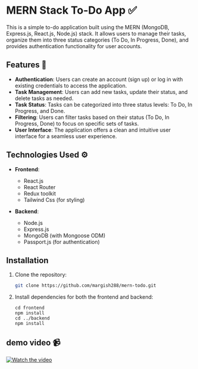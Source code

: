 # MERN Stack To-Do App ✅

This is a simple to-do application built using the MERN (MongoDB, Express.js, React.js, Node.js) stack. It allows users to manage their tasks, organize them into three status categories (To Do, In Progress, Done), and provides authentication functionality for user accounts.

## Features 🎯

- **Authentication**: Users can create an account (sign up) or log in with existing credentials to access the application.
- **Task Management**: Users can add new tasks, update their status, and delete tasks as needed.
- **Task Status**: Tasks can be categorized into three status levels: To Do, In Progress, and Done.
- **Filtering**: Users can filter tasks based on their status (To Do, In Progress, Done) to focus on specific sets of tasks.
- **User Interface**: The application offers a clean and intuitive user interface for a seamless user experience.

## Technologies Used ⚙️

- **Frontend**:
  - React.js
  - React Router
  - Redux toolkit
  - Tailwind Css (for styling)

- **Backend**:
  - Node.js
  - Express.js
  - MongoDB (with Mongoose ODM)
  - Passport.js (for authentication)

## Installation

1. Clone the repository:

   ```bash
   git clone https://github.com/margish288/mern-todo.git
2. Install dependencies for both the frontend and backend:
    ```
    cd frontend
    npm install
    cd ../backend
    npm install
    ```
## demo video 📹
[![Watch the video](https://github.com/margish288/mern-todo/assets/151380685/c2503b43-df26-496a-a200-0109b2289f87)](https://www.loom.com/share/beef92e10bee4dd9805830e5f18c6685?sid=e65ea5e3-350a-4dff-9944-c94bbc461d79)


